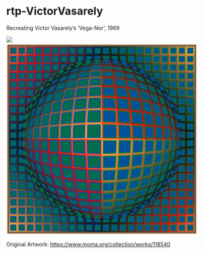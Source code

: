 # rtp-VictorVasarely
Recreating Victor Vasarely’s ‘Vega-Nor’, 1969

![](Recr_VictorVasarelyA.gif)
![](Recr_VictorVasarelyB.png)

Original Artwork: https://www.moma.org/collection/works/118540
